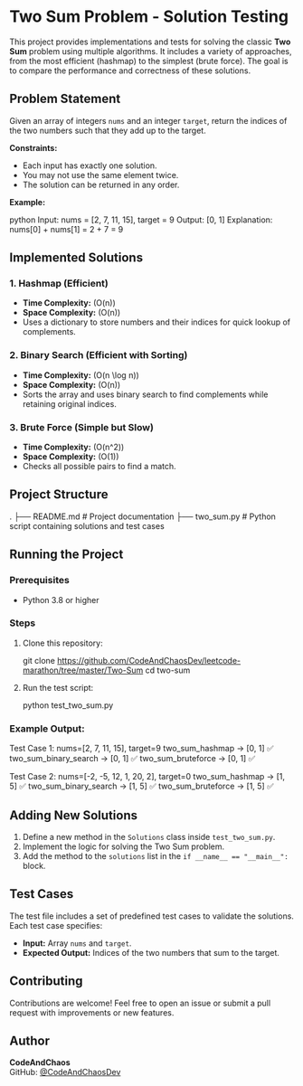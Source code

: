 # Two Sum Problem - Solution Testing

This project provides implementations and tests for solving the classic **Two Sum** problem using multiple algorithms. It includes a variety of approaches, from the most efficient (hashmap) to the simplest (brute force). The goal is to compare the performance and correctness of these solutions.

## Problem Statement

Given an array of integers `nums` and an integer `target`, return the indices of the two numbers such that they add up to the target.

**Constraints:**
- Each input has exactly one solution.
- You may not use the same element twice.
- The solution can be returned in any order.

**Example:**

python
Input: nums = [2, 7, 11, 15], target = 9
Output: [0, 1]
Explanation: nums[0] + nums[1] = 2 + 7 = 9



## Implemented Solutions

### 1. **Hashmap (Efficient)**
- **Time Complexity:** \(O(n)\)
- **Space Complexity:** \(O(n)\)
- Uses a dictionary to store numbers and their indices for quick lookup of complements.

### 2. **Binary Search (Efficient with Sorting)**
- **Time Complexity:** \(O(n \log n)\)
- **Space Complexity:** \(O(n)\)
- Sorts the array and uses binary search to find complements while retaining original indices.

### 3. **Brute Force (Simple but Slow)**
- **Time Complexity:** \(O(n^2)\)
- **Space Complexity:** \(O(1)\)
- Checks all possible pairs to find a match.



## Project Structure


.
├── README.md         # Project documentation
├── two_sum.py   # Python script containing solutions and test cases



## Running the Project

### Prerequisites
- Python 3.8 or higher

### Steps
1. Clone this repository:

   git clone https://github.com/CodeAndChaosDev/leetcode-marathon/tree/master/Two-Sum
   cd two-sum


2. Run the test script:
  
   python test_two_sum.py
  

### Example Output:

Test Case 1: nums=[2, 7, 11, 15], target=9
  two_sum_hashmap -> [0, 1] ✅
  two_sum_binary_search -> [0, 1] ✅
  two_sum_bruteforce -> [0, 1] ✅

Test Case 2: nums=[-2, -5, 12, 1, 20, 2], target=0
  two_sum_hashmap -> [1, 5] ✅
  two_sum_binary_search -> [1, 5] ✅
  two_sum_bruteforce -> [1, 5] ✅




## Adding New Solutions

1. Define a new method in the `Solutions` class inside `test_two_sum.py`.
2. Implement the logic for solving the Two Sum problem.
3. Add the method to the `solutions` list in the `if __name__ == "__main__":` block.



## Test Cases

The test file includes a set of predefined test cases to validate the solutions. Each test case specifies:
- **Input:** Array `nums` and `target`.
- **Expected Output:** Indices of the two numbers that sum to the target.



## Contributing

Contributions are welcome! Feel free to open an issue or submit a pull request with improvements or new features.


## Author

**CodeAndChaos**  
GitHub: [@CodeAndChaosDev](https://github.com/CodeAndChaosDev)  

